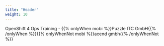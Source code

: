 ```yaml
---
title: "Header"
weight: 10
---
```


<!-- markdownlint-disable MD033 -->
<div class="pdf-header">
<p>OpenShift 4 Ops Training - {{% onlyWhen mobi %}}Puzzle ITC GmbH{{% /onlyWhen %}}{{% onlyWhenNot mobi %}}acend gmbh{{% /onlyWhenNot %}}</p>
</div>
<!-- markdownlint-enable MD033 -->
